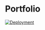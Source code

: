 # Portfolio

[![Deployment](https://github.com/janisringli/portfolio/actions/workflows/deploy.yml/badge.svg)](https://github.com/janisringli/portfolio/actions/workflows/deploy.yml)
